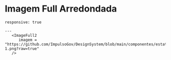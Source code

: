 # Imagem Full Arredondada

```react
responsive: true

---
   <ImageFull2
      imagem = "https://github.com/ImpulsoGov/DesignSystem/blob/main/componentes/estatico/banner-1.png?raw=true"
   />
```
